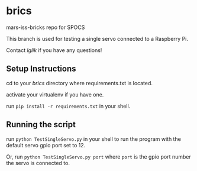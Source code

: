 # brics
mars-iss-bricks repo for SPOCS

This branch is used for testing a single servo connected to a Raspberry Pi.

Contact _lglik_ if you have any questions!

## Setup Instructions

cd to your _brics_ directory where requirements.txt is located.

activate your virtualenv if you have one.

run ```pip install -r requirements.txt``` in your shell.

## Running the script

run ```python TestSingleServo.py``` in your shell to run the program with the default servo gpio port set to 12.

Or, run ```python TestSingleServo.py port``` where ```port``` is the gpio port number the servo is connected to.

